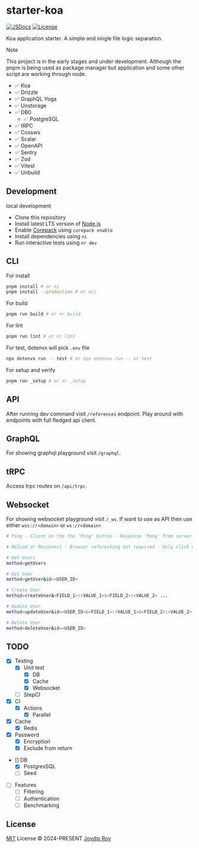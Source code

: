 # starter-koa

[![JSDocs][jsdocs-src]][jsdocs-href] [![License][license-src]][license-href]

Koa application starter. A simple and single file logic separation.

> [!NOTE]
> This project is in the early stages and under development. Although the pnpm
> is being used as package manager but application and some other script are
> working through node.

- ✅ Koa
- ✅ Drizzle
- ✅ GraphQL Yoga
- ✅ Unstorage
- ✅ DB0
  - ✅ PostgreSQL
- ✅ tRPC
- ✅ Cossws
- ✅ Scalar
- ✅ OpenAPI
- ✅ Sentry
- ✅ Zod
- ✅ Vitest
- ✅ Unbuild

## Development

<summary>local development</summary>

- Clone this repository
- Install latest LTS version of [Node.js](https://nodejs.org/en/)
- Enable [Corepack](https://github.com/nodejs/corepack) using `corepack enable`
- Install dependencies using `ni`
- Run interactive tests using `nr dev`

## CLI

For install

```sh
pnpm install # or ni
pnpm install --production # or nci
```

For build

```sh
pnpm run build # or nr build
```

For lint

```sh
pnpm run lint # or nr lint
```

For test, dotenvx will pick `.env` file

```sh
npx dotenvx run -- test # or npx dotenvx run -- nr test
```

For setup and verify

```sh
pnpm run _setup # or nr _setup
```

## API

After running dev command visit `/references` endpoint. Play around with endpoints with full fledged api client.

## GraphQL

For showing graphql playground visit `/graphql`.

## tRPC

Access trpc routes on `/api/trpc`.

## Websocket

For showing websocket playground visit `/_ws`. If want to use as API then use either `wss://<domain>` or `ws://<domain>`

```sh
# Ping - Client on the the 'Ping' button - Response 'Pong' from server

# Reload or Reconnect - Browser refereshing not required - Only click on 'Reconnect' button

# Get Users
method=getUsers

# Get User
method=getUser&id=<USER_ID>

# Create User
method=createUser&<FIELD_1>:<VALUE_1>&<FIELD_2>:<VALUE_2> ...

# Update User
method=updateUser&id=<USER_ID>&<FIELD_1>:<VALUE_1>&<FIELD_2>:<VALUE_2> ...

# Delete User
method=deleteUser&id=<USER_ID>
```

## TODO

- [x] Testing
  - [x] Unit test
    - [x] DB
    - [x] Cache
    - [x] Websocket
  - [ ] StepCI
- [x] CI
  - [x] Actions
    - [x] Parallel
- [x] Cache
  - [x] Redis
- [x] Password
  - [x] Encryption
  - [x] Exclude from return
- [] DB
  - [x] PostgresSQL
  - [ ] Seed
- [ ] Features
  - [ ] Filtering
  - [ ] Authentication
  - [ ] Benchmarking

## License

[MIT](./LICENSE) License © 2024-PRESENT [Joydip Roy](https://github.com/rjoydip)

<!-- Badges -->

[license-src]: https://img.shields.io/github/license/rjoydip/starter-koa.svg?style=flat&colorA=080f12&colorB=1fa669
[license-href]: https://github.com/rjoydip/starter-koa/blob/main/LICENSE
[jsdocs-src]: https://img.shields.io/badge/jsdocs-reference-080f12?style=flat&colorA=080f12&colorB=1fa669
[jsdocs-href]: https://www.jsdocs.io/package/starter-koa
